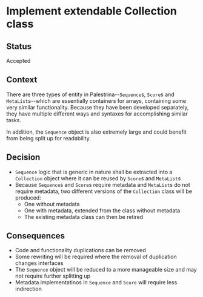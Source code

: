 # Implement extendable Collection class

## Status

Accepted

## Context

There are three types of entity in Palestrina--`Sequence`s, `Score`s and `MetaList`s--which are essentially containers for arrays, containing some very similar functionality. Because they have been developed separately, they have multiple different ways and syntaxes for accomplishing similar tasks.

In addition, the `Sequence` object is also extremely large and could benefit from being split up for readability.

## Decision

- `Sequence` logic that is generic in nature shall be extracted into a `Collection` object where it can be reused by `Score`s and `MetaList`s
- Because `Sequence`s and `Score`s require metadata and `MetaList`s do not require metadata, two different versions of the `Collection` class will be produced:
  - One without metadata
  - One with metadata, extended from the class without metadata
  - The existing metadata class can then be retired

## Consequences

- Code and functionality duplications can be removed
- Some rewriting will be required where the removal of duplication changes interfaces
- The `Sequence` object will be reduced to a more manageable size and may not require further splitting up
- Metadata implementatinos in `Sequence` and `Score` will require less indirection
